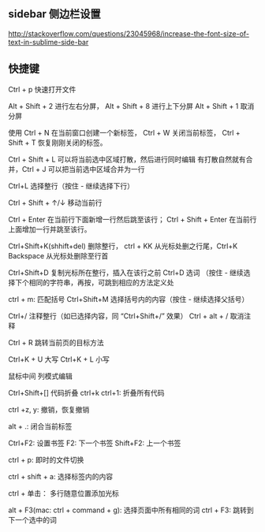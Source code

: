 

## sidebar 侧边栏设置

http://stackoverflow.com/questions/23045968/increase-the-font-size-of-text-in-sublime-side-bar


## 快捷键

Ctrl + p  快速打开文件

Alt + Shift + 2 进行左右分屏， Alt + Shift + 8 进行上下分屏
Alt + Shift + 1 取消分屏

使用 Ctrl + N 在当前窗口创建一个新标签， Ctrl + W 关闭当前标签， Ctrl + Shift + T 恢复刚刚关闭的标签。

Ctrl + Shift + L 可以将当前选中区域打散，然后进行同时编辑
有打散自然就有合并，Ctrl + J 可以把当前选中区域合并为一行

Ctrl+L 选择整行（按住 - 继续选择下行）

Ctrl + Shift + ↑/↓ 移动当前行

Ctrl + Enter 在当前行下面新增一行然后跳至该行；
Ctrl + Shift + Enter 在当前行上面增加一行并跳至该行。

Ctrl+Shift+K(shhift+del) 删除整行， ctrl + KK 从光标处删之行尾，Ctrl+K Backspace 从光标处删除至行首

Ctrl+Shift+D 复制光标所在整行，插入在该行之前
Ctrl+D 选词 （按住 - 继续选择下个相同的字符串，再按，可跳到相应的方法定义处

ctrl + m: 匹配括号
Ctrl+Shift+M 选择括号内的内容（按住 - 继续选择父括号）

Ctrl+/ 注释整行（如已选择内容，同 “Ctrl+Shift+/” 效果）
Ctrl + alt + / 取消注释

Ctrl + R 跳转当前页的目标方法

Ctrl+K + U 大写
Ctrl+K + L 小写

鼠标中间 列模式编辑

Ctrl+Shift+[] 代码折叠
ctrl+k ctrl+1: 折叠所有代码

ctrl +z, y: 撤销，恢复撤销

alt + .: 闭合当前标签

Ctrl+F2: 设置书签
F2: 下一个书签
Shift+F2: 上一个书签

ctrl + p: 即时的文件切换

ctrl + shift + a: 选择标签内的内容

ctrl + 单击： 多行随意位置添加光标

alt + F3(mac: ctrl + command + g): 选择页面中所有相同的词
ctrl + F3: 跳转到下一个选中的词
